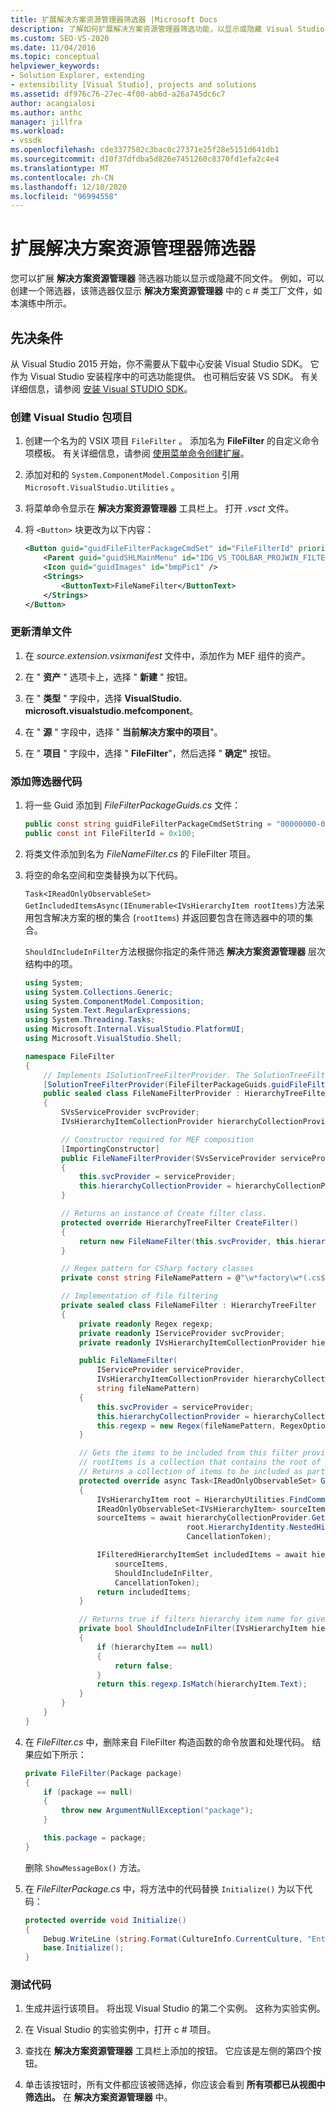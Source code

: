 ```yaml
---
title: 扩展解决方案资源管理器筛选器 |Microsoft Docs
description: 了解如何扩展解决方案资源管理器筛选功能，以显示或隐藏 Visual Studio SDK 中的不同文件。
ms.custom: SEO-VS-2020
ms.date: 11/04/2016
ms.topic: conceptual
helpviewer_keywords:
- Solution Explorer, extending
- extensibility [Visual Studio], projects and solutions
ms.assetid: df976c76-27ec-4f00-ab6d-a26a745dc6c7
author: acangialosi
ms.author: anthc
manager: jillfra
ms.workload:
- vssdk
ms.openlocfilehash: cde3377582c3bac0c27371e25f28e5151d641db1
ms.sourcegitcommit: d10f37dfdba5d826e7451260c8370fd1efa2c4e4
ms.translationtype: MT
ms.contentlocale: zh-CN
ms.lasthandoff: 12/10/2020
ms.locfileid: "96994558"
---
```

# <a name="extend-the-solution-explorer-filter"></a>扩展解决方案资源管理器筛选器
您可以扩展 **解决方案资源管理器** 筛选器功能以显示或隐藏不同文件。 例如，可以创建一个筛选器，该筛选器仅显示 **解决方案资源管理器** 中的 c # 类工厂文件，如本演练中所示。

## <a name="prerequisites"></a>先决条件
 从 Visual Studio 2015 开始，你不需要从下载中心安装 Visual Studio SDK。 它作为 Visual Studio 安装程序中的可选功能提供。 也可稍后安装 VS SDK。 有关详细信息，请参阅 [安装 Visual STUDIO SDK](../extensibility/installing-the-visual-studio-sdk.md)。

### <a name="create-a-visual-studio-package-project"></a>创建 Visual Studio 包项目

1. 创建一个名为的 VSIX 项目 `FileFilter` 。 添加名为 **FileFilter** 的自定义命令项模板。 有关详细信息，请参阅 [使用菜单命令创建扩展](../extensibility/creating-an-extension-with-a-menu-command.md)。

2. 添加对和的 `System.ComponentModel.Composition` 引用 `Microsoft.VisualStudio.Utilities` 。

3. 将菜单命令显示在 **解决方案资源管理器** 工具栏上。 打开 *.vsct* 文件。

4. 将 `<Button>` 块更改为以下内容：

    ```xml
    <Button guid="guidFileFilterPackageCmdSet" id="FileFilterId" priority="0x0400" type="Button">
        <Parent guid="guidSHLMainMenu" id="IDG_VS_TOOLBAR_PROJWIN_FILTERS" />
        <Icon guid="guidImages" id="bmpPic1" />
        <Strings>
            <ButtonText>FileNameFilter</ButtonText>
        </Strings>
    </Button>
    ```

### <a name="update-the-manifest-file"></a>更新清单文件

1. 在 *source.extension.vsixmanifest* 文件中，添加作为 MEF 组件的资产。

2. 在 " **资产** " 选项卡上，选择 " **新建** " 按钮。

3. 在 " **类型** " 字段中，选择 **VisualStudio. microsoft.visualstudio.mefcomponent**。

4. 在 " **源** " 字段中，选择 " **当前解决方案中的项目**"。

5. 在 " **项目** " 字段中，选择 " **FileFilter**"，然后选择 " **确定"** 按钮。

### <a name="add-the-filter-code"></a>添加筛选器代码

1. 将一些 Guid 添加到 *FileFilterPackageGuids.cs* 文件：

    ```csharp
    public const string guidFileFilterPackageCmdSetString = "00000000-0000-0000-0000-00000000"; // get your GUID from the .vsct file
    public const int FileFilterId = 0x100;
    ```

2. 将类文件添加到名为 *FileNameFilter.cs* 的 FileFilter 项目。

3. 将空的命名空间和空类替换为以下代码。

     `Task<IReadOnlyObservableSet> GetIncludedItemsAsync(IEnumerable<IVsHierarchyItem rootItems)`方法采用包含解决方案的根的集合 (`rootItems`) 并返回要包含在筛选器中的项的集合。

     `ShouldIncludeInFilter`方法根据你指定的条件筛选 **解决方案资源管理器** 层次结构中的项。

    ```csharp
    using System;
    using System.Collections.Generic;
    using System.ComponentModel.Composition;
    using System.Text.RegularExpressions;
    using System.Threading.Tasks;
    using Microsoft.Internal.VisualStudio.PlatformUI;
    using Microsoft.VisualStudio.Shell;

    namespace FileFilter
    {
        // Implements ISolutionTreeFilterProvider. The SolutionTreeFilterProvider attribute declares it as a MEF component
        [SolutionTreeFilterProvider(FileFilterPackageGuids.guidFileFilterPackageCmdSetString, (uint)(FileFilterPackageGuids.FileFilterId))]
        public sealed class FileNameFilterProvider : HierarchyTreeFilterProvider
        {
            SVsServiceProvider svcProvider;
            IVsHierarchyItemCollectionProvider hierarchyCollectionProvider;

            // Constructor required for MEF composition
            [ImportingConstructor]
            public FileNameFilterProvider(SVsServiceProvider serviceProvider, IVsHierarchyItemCollectionProvider hierarchyCollectionProvider)
            {
                this.svcProvider = serviceProvider;
                this.hierarchyCollectionProvider = hierarchyCollectionProvider;
            }

            // Returns an instance of Create filter class.
            protected override HierarchyTreeFilter CreateFilter()
            {
                return new FileNameFilter(this.svcProvider, this.hierarchyCollectionProvider, FileNamePattern);
            }

            // Regex pattern for CSharp factory classes
            private const string FileNamePattern = @"\w*factory\w*(.cs$)";

            // Implementation of file filtering
            private sealed class FileNameFilter : HierarchyTreeFilter
            {
                private readonly Regex regexp;
                private readonly IServiceProvider svcProvider;
                private readonly IVsHierarchyItemCollectionProvider hierarchyCollectionProvider;

                public FileNameFilter(
                    IServiceProvider serviceProvider,
                    IVsHierarchyItemCollectionProvider hierarchyCollectionProvider,
                    string fileNamePattern)
                {
                    this.svcProvider = serviceProvider;
                    this.hierarchyCollectionProvider = hierarchyCollectionProvider;
                    this.regexp = new Regex(fileNamePattern, RegexOptions.IgnoreCase);
                }

                // Gets the items to be included from this filter provider.
                // rootItems is a collection that contains the root of your solution
                // Returns a collection of items to be included as part of the filter
                protected override async Task<IReadOnlyObservableSet> GetIncludedItemsAsync(IEnumerable<IVsHierarchyItem> rootItems)
                {
                    IVsHierarchyItem root = HierarchyUtilities.FindCommonAncestor(rootItems);
                    IReadOnlyObservableSet<IVsHierarchyItem> sourceItems;
                    sourceItems = await hierarchyCollectionProvider.GetDescendantsAsync(
                                        root.HierarchyIdentity.NestedHierarchy,
                                        CancellationToken);

                    IFilteredHierarchyItemSet includedItems = await hierarchyCollectionProvider.GetFilteredHierarchyItemsAsync(
                        sourceItems,
                        ShouldIncludeInFilter,
                        CancellationToken);
                    return includedItems;
                }

                // Returns true if filters hierarchy item name for given filter; otherwise, false</returns>
                private bool ShouldIncludeInFilter(IVsHierarchyItem hierarchyItem)
                {
                    if (hierarchyItem == null)
                    {
                        return false;
                    }
                    return this.regexp.IsMatch(hierarchyItem.Text);
                }
            }
        }
    }

    ```

4. 在 *FileFilter.cs* 中，删除来自 FileFilter 构造函数的命令放置和处理代码。 结果应如下所示：

    ```csharp
    private FileFilter(Package package)
    {
        if (package == null)
        {
            throw new ArgumentNullException("package");
        }

        this.package = package;
    }
    ```

     删除 `ShowMessageBox()` 方法。

5. 在 *FileFilterPackage.cs* 中，将方法中的代码替换 `Initialize()` 为以下代码：

    ```csharp
    protected override void Initialize()
    {
        Debug.WriteLine (string.Format(CultureInfo.CurrentCulture, "Entering Initialize() of: {0}", this.ToString()));
        base.Initialize();
    }
    ```

### <a name="test-your-code"></a>测试代码

1. 生成并运行该项目。 将出现 Visual Studio 的第二个实例。 这称为实验实例。

2. 在 Visual Studio 的实验实例中，打开 c # 项目。

3. 查找在 **解决方案资源管理器** 工具栏上添加的按钮。 它应该是左侧的第四个按钮。

4. 单击该按钮时，所有文件都应该被筛选掉，你应该会看到 **所有项都已从视图中筛选出。** 在 **解决方案资源管理器** 中。
